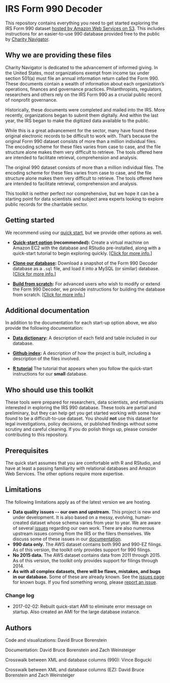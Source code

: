 # IRS Form 990 Decoder

This repository contains everything you need to get started exploring the IRS Form 990 dataset [hosted by Amazon Web Services on S3](https://aws.amazon.com/public-datasets/irs-990/). This includes instructions for an easier-to-use 990 database provided free to the public by [Charity Navigator](https://www.charitynavigator.org/).

## Why we are providing these files

Charity Navigator is dedicated to the advancement of informed giving. In the United States, most organizations exempt from income tax under section 501(a) must file an annual information return called the Form 990. These documents contain a wealth of information about each organization’s operations, finances and governance practices. Philanthropists, regulators, researchers and others rely on the  IRS Form 990 as a crucial public record of nonprofit governance. 

Historically, these documents were completed and mailed into the IRS. More recently, organizations began to submit them digitally. And within the last year, the IRS began to make the digitized data available to the public. 

While this is a great advancement for the sector, many have found these  original electronic records to be difficult to work with. That’s because the original Form 990 dataset consists of more than a million individual files. The encoding scheme for these files varies from case to case, and the file structure alone makes them very difficult to retrieve. The tools offered here are intended to facilitate retrieval, comprehension and analysis.

The original 990 dataset consists of more than a million individual files. The encoding scheme for these files varies from case to case, and the file structure alone makes them very difficult to retrieve. The tools offered here are intended to facilitate retrieval, comprehension and analysis.

This toolkit is neither perfect nor comprehensive, but we hope it can be a starting point for data scientists and subject area experts looking to explore public records for the charitable sector.

## Getting started

We recommend using our [quick start](https://charitynavigator.github.io/irs990/quick-start), but we provide other options as well.

* **[Quick-start option](https://charitynavigator.github.io/irs990/quick-start) (recommended):** Create a virtual machine on Amazon EC2 with the database and RStudio pre-installed, along with a quick-start tutorial to begin exploring quickly. [[Click for more info.]](https://charitynavigator.github.io/irs990/quick-start)

* **[Clone our database](https://charitynavigator.github.io/irs990/clone-database):** Download a snapshot of the Form 990 Decoder database as a `.sql` file, and load it into a MySQL (or similar) database. [[Click for more info.]](https://charitynavigator.github.io/irs990/clone-database)

* **[Build from scratch](https://charitynavigator.github.io/irs990/create-database):** For advanced users who wish to modify or extend the Form 990 Decoder, we provide instructions for building the database from scratch. [[Click for more info.]](https://charitynavigator.github.io/irs990/create-database)

## Additional documentation

In addition to the documentation for each start-up option above, we also provide the following documentation:

* **[Data dictionary](http://990.charitynavigator.org/explore-database):** A description of each field and table included in our database.

* **[Github index](https://github.com/CharityNavigator/irs990):** A description of how the project is built, including a description of the files involved.

* **[R tutorial](http://990.charitynavigator.org/tutorial.R)** The tutorial that appears when you follow the quick-start instructions for our **small** database.

## Who should use this toolkit

These tools were prepared for researchers, data scientists, and enthusiasts interested in exploring the IRS 990 database. These tools are partial and preliminary, but they can help get you get started working with some have found to be a difficult-to-use dataset. You should **not** use this dataset for legal investigations, policy decisions, or published findings without some scrutiny and careful cleaning. If you do polish things up, please consider contributing to this repository.

## Prerequisites

The quick start assumes that you are comfortable with R and RStudio, and have at least a passing familiarity with relational databases and Amazon Web Services. The other options require more expertise.

## Limitations

The following limitations apply as of the latest version we are hosting.

* **Data quality issues -- our own and upstream.** This project is new and under development. It is also based on a messy, evolving, human-created dataset whose schema varies from year to year. We are aware of several [issues](https://github.com/CharityNavigator/irs990/issues) regarding our own work. There are also numerous upstream issues coming from the IRS or the filers themselves. We discuss some of these issues in our [documentation](https://github.com/CharityNavigator/irs990/blob/master/docs/explore-database.md).
* **990 data only.** The AWS dataset contains both 990 and 990-EZ filings. As of this version, the toolkit only provides support for 990 filings. 
* **No 2015 data.** The AWS dataset contains data from 2011 through 2015. As of this version, the toolkit only provides support for filings through 2014.
* **As with all complex datasets, there will be flaws, mistakes, and bugs in our database.** Some of these are already known. See the [issues page](https://github.com/CharityNavigator/irs990/issues) for known bugs. If you find something wrong, please [report an issue](https://github.com/CharityNavigator/irs990/issues).

### Change log

* 2017-02-02: Rebuilt quick-start AMI to eliminate error message on startup. Also created an AMI for the large database instance.

## Authors

Code and visualizations: David Bruce Borenstein

Documentation: David Bruce Borenstein and Zach Weinsteiger

Crosswalk between XML and database columns (990): Vince Bogucki

Crosswalk between XML and database columns (EZ): David Bruce Borenstein and Zach Weinsteiger
